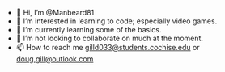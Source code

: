 - 👋 Hi, I’m @Manbeard81
- 👀 I’m interested in learning to code; especially video games.
- 🌱 I’m currently learning some of the basics.
- 💞️ I’m not looking to collaborate on much at the moment.
- 📫 How to reach me gilld033@students.cochise.edu or doug.gill@outlook.com

<!---
Manbeard81/Manbeard81 is a ✨ special ✨ repository because its `README.md` (this file) appears on your GitHub profile.
You can click the Preview link to take a look at your changes.
--->
